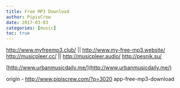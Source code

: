 ```yaml
---
title: Free MP3 Download
author: PipisCrew
date: 2017-03-03
categories: [music]
toc: true
---
```


http://www.myfreemp3.club/ || http://www.my-free-mp3.website/
http://musicpleer.cc/ || http://musicpleer.audio/
http://pesnik.su/

[http://www.urbanmusicdaily.me/](http://www.urbanmusicdaily.me/)

origin - http://www.pipiscrew.com/?p=3020 app-free-mp3-download